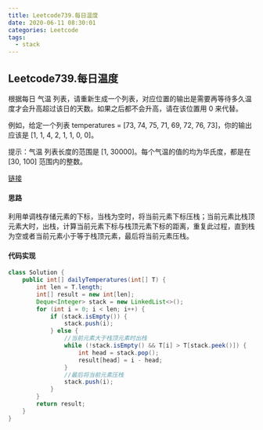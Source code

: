 ```yaml
---
title: Leetcode739.每日温度
date: 2020-06-11 08:30:01
categories: Leetcode
tags:
  - stack
---
```


##  Leetcode739.每日温度

根据每日 气温 列表，请重新生成一个列表，对应位置的输出是需要再等待多久温度才会升高超过该日的天数。如果之后都不会升高，请在该位置用 0 来代替。

例如，给定一个列表 temperatures = [73, 74, 75, 71, 69, 72, 76, 73]，你的输出应该是 [1, 1, 4, 2, 1, 1, 0, 0]。

提示：气温 列表长度的范围是 [1, 30000]。每个气温的值的均为华氏度，都是在 [30, 100] 范围内的整数。

[链接](https://leetcode-cn.com/problems/daily-temperatures)

<!--more-->

#### 思路

利用单调栈存储元素的下标，当栈为空时，将当前元素下标压栈；当前元素比栈顶元素大时，出栈，计算当前元素下标与栈顶元素下标的距离，重复此过程，直到栈为空或者当前元素小于等于栈顶元素，最后将当前元素压栈。



#### 代码实现

```java
class Solution {
    public int[] dailyTemperatures(int[] T) {
        int len = T.length;
        int[] result = new int[len];
        Deque<Integer> stack = new LinkedList<>();
        for (int i = 0; i < len; i++) {
            if (stack.isEmpty()) {
                stack.push(i);
            } else {
                //当前元素大于栈顶元素时出栈
                while (!stack.isEmpty() && T[i] > T[stack.peek()]) {
                    int head = stack.pop();
                    result[head] = i - head;
                }
                //最后将当前元素压栈
                stack.push(i);
            }
        }
        return result;
    }
}
```

